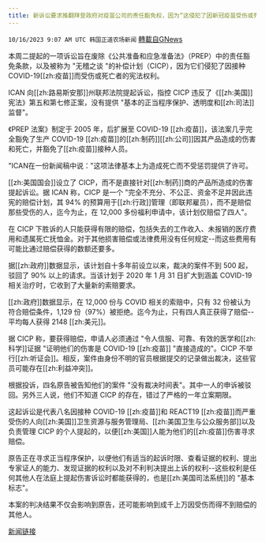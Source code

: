 ```yaml
---
title: 新诉讼要求推翻拜登政府对疫苗公司的责任豁免权，因为“这侵犯了因新冠疫苗受伤或死亡的人的宪法权利”。
---
```

`10/16/2023 9:07 AM UTC 韩国正道农场新闻` [轉載自GNews](https://gnews.org/articles/1839515)


  
  

本周二提起的一项诉讼旨在废除《公共准备和应急准备法》（PREP）中的责任豁免条款，以及被称为 "无稽之谈 "的补偿计划（CICP），因为它们侵犯了因接种COVID-19[[zh:疫苗]]而受伤或死亡者的宪法权利。

  

ICAN 向[[zh:路易斯安那]]州联邦法院提起诉讼，指控 CICP 违反了《[[zh:美国]]宪法》第五和第七修正案，没有提供 "基本的正当程序保护、透明度和[[zh:司法]]监督"。

  

《PREP 法案》制定于 2005 年，后扩展至 COVID-19 [[zh:疫苗]]，该法案几乎完全豁免了生产 COVID-19 [[zh:疫苗]]的[[zh:制药]][[zh:公司]]因其产品造成的伤害和死亡，并豁免了[[zh:疫苗]]接种人员。

  

"ICAN在一份新闻稿中说："这项法律基本上为造成死亡而不受惩罚提供了许可。

  

[[zh:美国国会]]设立了 CICP，而不是直接针对[[zh:制药]]商的产品所造成的伤害提起诉讼。据 ICAN 称，CICP 是一个 "完全不充分、不公正、资金不足并因此违宪的赔偿计划，其 94% 的预算用于[[zh:行政]]管理（即联邦雇员），而不是赔偿那些受伤的人，迄今为止，在 12,000 多份福利申请中，该计划仅赔偿了四人"。

  

在 CICP 下胜诉的人只能获得有限的赔偿，包括失去的工作收入、未报销的医疗费用和遗属死亡抚恤金。对于其他损害赔偿或法律费用没有任何规定--而这些费用有可能比通过赔偿获得的数额还要多。

  

据[[zh:政府]]数据显示，该计划自十多年前设立以来，裁决的案件不到 500 起，驳回了 90% 以上的请求。当该计划于 2020 年 1 月 31 日扩大到涵盖 COVID-19 相关治疗时，它收到了大量新的索赔要求。

  

[[zh:政府]]数据显示，在 12,000 份与 COVID 相关的索赔中，只有 32 份被认为符合赔偿条件，1,129 份（97%）被拒绝。迄今为止，只有四人真正获得了赔偿--平均每人获得 2148 [[zh:美元]]。

  

据 CICP 称，要获得赔偿，申请人必须通过 "令人信服、可靠、有效的医学和[[zh:科学]]证据 "证明他们的伤害是 COVID-19 [[zh:疫苗]] "直接造成的"。CICP 不举行[[zh:听证会]]。相反，案件由身份不明的官员根据提交的记录做出裁决，这些官员可能存在[[zh:利益冲突]]。

  

根据投诉，四名原告被告知他们的案件 "没有裁决时间表"。其中一人的申诉被驳回。另外三人说，他们不知道 CICP 的存在，错过了严格的一年立案期限。

  

这起诉讼是代表八名因接种 COVID-19 [[zh:疫苗]]和 REACT19 [[zh:疫苗]]而严重受伤的人向[[zh:美国]]卫生资源与服务管理局、[[zh:美国卫生与公众服务部]]以及负责管理 CICP 的个人提起的，以便[[zh:美国]]人能为他们的[[zh:疫苗]]伤害寻求赔偿。

  

原告正在寻求正当程序保护，以便他们有适当的起诉时限、查看证据的权利、提出专家证人的能力、发现证据的权利以及对不利判决提出上诉的权利--这些权利是任何其他人在法庭上提起伤害诉讼时都能获得的，也是[[zh:美国司法系统]]的 "基本标志"。

  

本案的判决结果不仅会影响到原告，还可能影响到成千上万因受伤而得不到赔偿的其他人。

[新闻链接](https://thevaultproject.org/lawsuit-seeks-to-strike-down-prep-act-and-nonsense-compensation-program-for-covid-vaccine-injuries/)
